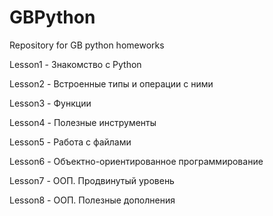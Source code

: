 # GBPython
Repository for GB python homeworks

Lesson1 - Знакомство с Python

Lesson2 - Встроенные типы и операции с ними

Lesson3 - Функции

Lesson4 - Полезные инструменты

Lesson5 - Работа с файлами

Lesson6 - Объектно-ориентированное программирование

Lesson7 - ООП. Продвинутый уровень

Lesson8 - ООП. Полезные дополнения
